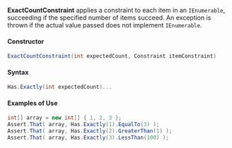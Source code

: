 **ExactCountConstraint** applies a constraint to each item in an `IEnumerable`, succeeding if the specified number of items succeed. An exception is thrown if the actual value passed does not implement `IEnumerable`.

<h4>Constructor</h4>

```C#
ExactCountConstraint(int expectedCount, Constraint itemConstraint)
```

<h4>Syntax</h4>

```C#
Has.Exactly(int expectedCount)...
```

<h4>Examples of Use</h4>

```C#
int[] array = new int[] { 1, 2, 3 };
Assert.That( array, Has.Exactly(1).EqualTo(3) );
Assert.That( array, Has.Exactly(2).GreaterThan(1) );
Assert.That( array, Has.Exactly(3).LessThan(100) );
```

